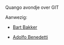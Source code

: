 Quango avondje over GIT

Aanwezig:

* [Bart Bakker](https://github.com/bjpbakker)

* [Adolfo Benedetti](https://github.com/adben)
